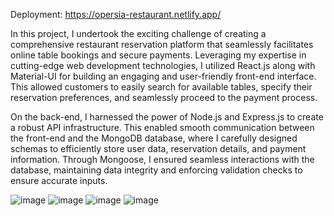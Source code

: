 Deployment: https://opersia-restaurant.netlify.app/

In this project, I undertook the exciting challenge of creating a comprehensive restaurant reservation platform that seamlessly facilitates online table bookings and secure payments. Leveraging my expertise in cutting-edge web development technologies, I utilized React.js along with Material-UI for building an engaging and user-friendly front-end interface. This allowed customers to easily search for available tables, specify their reservation preferences, and seamlessly proceed to the payment process.

On the back-end, I harnessed the power of Node.js and Express.js to create a robust API infrastructure. This enabled smooth communication between the front-end and the MongoDB database, where I carefully designed schemas to efficiently store user data, reservation details, and payment information. Through Mongoose, I ensured seamless interactions with the database, maintaining data integrity and enforcing validation checks to ensure accurate inputs.

![image](https://github.com/typeerror101/restaurant-reservation-website/assets/57269077/9e7c36cf-ac16-4e3c-aaa2-c05377f956eb)
![image](https://github.com/typeerror101/restaurant-reservation-website/assets/57269077/63c903eb-0b5d-484d-aade-e6224f6f465c)
![image](https://github.com/typeerror101/restaurant-reservation-website/assets/57269077/06b6ed85-f715-4599-b3e9-80e18b3cbc38)
![image](https://github.com/typeerror101/restaurant-reservation-website/assets/57269077/ce31f18e-2f5c-4a92-8235-3f3fdd73ca3b)




